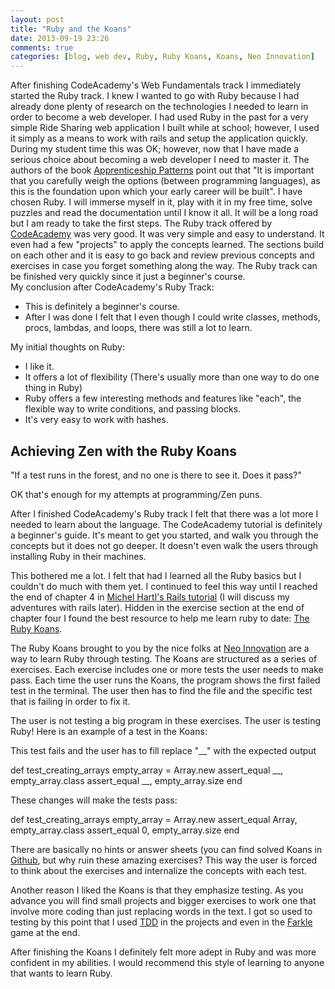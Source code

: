 ```yaml
---
layout: post
title: "Ruby and the Koans"
date: 2013-09-19 23:26
comments: true
categories: [blog, web dev, Ruby, Ruby Koans, Koans, Neo Innovation]
---
```


After finishing CodeAcademy's Web Fundamentals track I immediately started the Ruby track. I knew I wanted to go with Ruby because I had already done plenty of research on the technologies I needed to learn in order to become a web developer. I had used Ruby in the past for a very simple Ride Sharing web application I built while at school; however, I used it simply as a means to work with rails and setup the application quickly. During my student time this was OK; however, now that I have made a serious choice about becoming a web developer I need to master it.
The authors of the book <a href ="http://www.amazon.com/Apprenticeship-Patterns-Guidance-Aspiring-Craftsman/dp/0596518382/ref=sr_1_1?s=books&ie=UTF8&qid=1379649530&sr=1-1">Apprenticeship Patterns</a> point out that "It is important that you carefully weigh the options (between programming languages), as this is the foundation upon which your early career will be built". I have chosen Ruby. I will immerse myself in it, play with it in my free time, solve puzzles and read the documentation until I know it all. It will be a long road but I am ready to take the first steps. 
The Ruby track offered by <a href="codecademy.com">CodeAcademy</a> was very good. It was very simple and easy to understand. It even had a few "projects" to apply the concepts learned. The sections build on each other and it is easy to go back and review previous concepts and exercises in case you forget something along the way. The Ruby track can be finished very quickly since it just a beginner's course.  
My conclusion after CodeAcademy's Ruby Track:
<ul>
<li>This is definitely a beginner's course.</li>
<li>After I was done I felt that I even though I could write classes, methods, procs, lambdas, and loops, there was still a lot to learn.</li> 
</ul>
My initial thoughts on Ruby:
<ul>
<li>I like it.</li> 
<li>It offers a lot of flexibility (There's usually more than one way to do one thing in Ruby)</li>
<li>Ruby offers a few interesting methods and features like "each", the flexible way to write conditions, and passing blocks.</li>
<li>It's very easy to work with hashes.</li>
</ul>

<h2>Achieving Zen with the Ruby Koans </h2>
"If a test runs in the forest, and no one is there to see it. Does it pass?"

OK that's enough for my attempts at programming/Zen puns.

After I finished CodeAcademy's Ruby track I felt that there was a lot more I needed to learn about the language. The CodeAcademy tutorial is definitely a beginner's guide. It's meant to get you started, and walk you through the concepts but it does not go deeper. It doesn't even walk the users through installing Ruby in their machines. 

This bothered me a lot. I felt that had I learned all the Ruby basics but I couldn't do much with them yet. I continued to feel this way until I reached the end of chapter 4 in <a href="http://ruby.railstutorial.org/">Michel Hartl's Rails tutorial</a>  (I will discuss my adventures with rails later). Hidden in the exercise section at the end of chapter four I found the best resource to help me learn ruby to date: <a href="http://rubykoans.com/">The Ruby Koans</a>.

The Ruby Koans brought to you by the nice folks at <a href="http://www.neo.com/">Neo Innovation</a> are a way to learn Ruby through testing. The Koans are structured as a series of exercises. Each exercise includes one or more tests the user needs to make pass. Each time the user runs the Koans, the program shows the first failed test in the terminal. The user then has to find the file and the specific test that is failing in order to fix it. 

The user is not testing a big program in these exercises. The user is testing Ruby! Here is an example of a test in the Koans:
 
This test fails and the user has to fill replace "__" with the expected output

def test_creating_arrays
  empty_array = Array.new
  assert_equal __, empty_array.class
  assert_equal __, empty_array.size
end
  
These changes will make the tests pass: 

def test_creating_arrays
  empty_array = Array.new
  assert_equal Array, empty_array.class
  assert_equal 0, empty_array.size
end


There are basically no hints or answer sheets (you can find solved Koans in <a href="https://github.com/">Github</a>, but why ruin these amazing exercises? This way the user is forced to think about the exercises and internalize the concepts with each test. 

Another reason I liked the Koans is that they emphasize testing. As you advance you will find small projects and bigger exercises to work one that involve more coding than just replacing words in the text. I got so used to testing by this point that I used <a href="http://en.wikipedia.org/wiki/Test-driven_development">TDD</a> in the projects and even in the <a href="http://en.wikipedia.org/wiki/Farkle">Farkle</a> game at the end. 

After finishing the Koans I definitely felt more adept in Ruby and was more confident in my abilities. I would recommend this style of learning to anyone that wants to learn Ruby.
